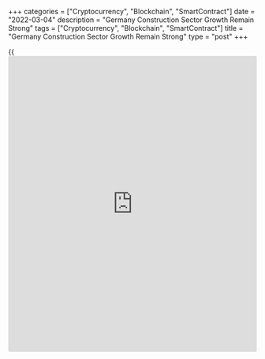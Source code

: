 +++
categories = ["Cryptocurrency", "Blockchain", "SmartContract"]
date = "2022-03-04"
description = "Germany Construction Sector Growth Remain Strong"
tags = ["Cryptocurrency", "Blockchain", "SmartContract"]
title = "Germany Construction Sector Growth Remain Strong"
type = "post"
+++

{{<iframe id="large-banner" src="https://www.bounty.group/#slide=7.0" width="100%" height="600" scrolling="no" style="border: 0px solid rgb(216, 221, 230); border-radius: 3px;">}}

Germany's construction sector activity increased in February, survey
results from IHS Markit showed on Friday.

The construction Purchasing Managers' Index rose to 54.9 in February
from 54.4 in January.

This was the strongest growth in two years. A score above 50.0 indicates
expansion in the sector.

Among the three components, commercial segment increased sharply and the
rate of expansion in civil engineering rose to the quickest since July
2017. The rate of growth in housing activity eased in February.

New orders increased for the second straight month in February and
employment rose further.

Input price inflation rose to the highest since November last year.

Supply delayed for the first time in nine months and purchasing activity
rose the steepest in over three-and-a-half years.

Firms expected the activity to decline in the coming 12 months.

"Concerns have grown around the outlook for inflation and supply chains,
while the conflict in Ukraine also threatens to weigh on confidence and
therefore demand for new construction projects," Phil Smith, economics
associate director at IHS Markit, said.

For comments and feedback [contact](https://www.playgroundfx.com/contact/): editorial@rtt[news](https://www.letsplayfx.com/blog/forex-news-website/).com

[Economic News][1]

 **What parts of the world are seeing the best (and worst) economic
performances lately? Click[here][2] to check out our [Econ Scorecard][2]
and find out! See up-to-the-moment [ranking](https://www.playgroundfx.com/blog/crypto-exchange-ranking/)s for the best and worst
performers in [GDP][3], [unemployment rate][4], [inflation][5] and much
more.**

   1. www.rtt[news](https://www.letsplayfx.com/blog/forex-news-website/).com/Content/EconomicNews.aspx
   2. www.rtt[news](https://www.letsplayfx.com/blog/forex-news-website/).com/economic-scorecard/world-rank/retail-sales/highest-performance.aspx
   3. www.rtt[news](https://www.letsplayfx.com/blog/forex-news-website/).com/economic-scorecard/world-rank/GDP/highest-performance.aspx
   4. www.rtt[news](https://www.letsplayfx.com/blog/forex-news-website/).com/economic-scorecard/world-rank/unemployment-rate/lowest-performance.aspx
   5. www.rtt[news](https://www.letsplayfx.com/blog/forex-news-website/).com/economic-scorecard/world-rank/CPI/highest-performance.aspx